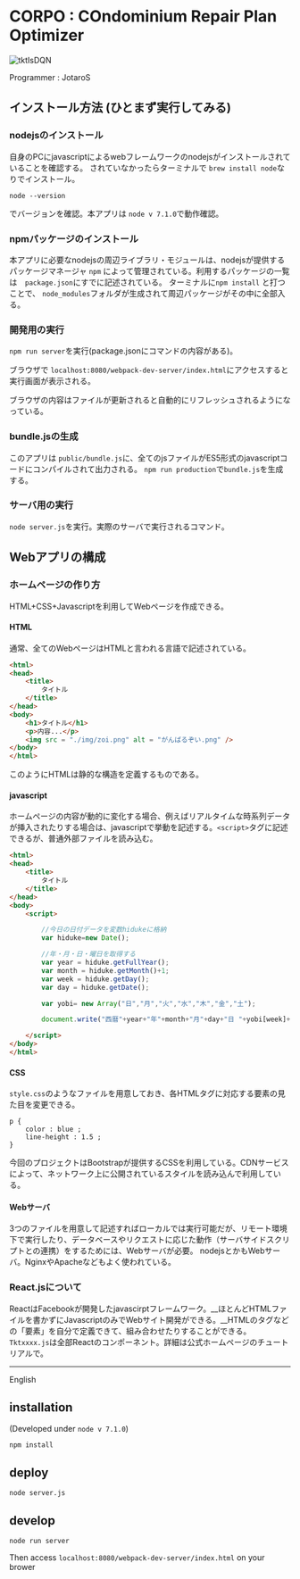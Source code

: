 # CORPO : COndominium Repair Plan Optimizer
![tktIsDQN](https://img.shields.io/badge/tkt-DQN-red.svg)

Programmer : JotaroS

## インストール方法 (ひとまず実行してみる)

### nodejsのインストール
自身のPCにjavascriptによるwebフレームワークのnodejsがインストールされていることを確認する。
されていなかったらターミナルで `brew install node`なりでインストール。

`node --version`

でバージョンを確認。本アプリは `node v 7.1.0`で動作確認。

### npmパッケージのインストール
本アプリに必要なnodejsの周辺ライブラリ・モジュールは、nodejsが提供するパッケージマネージャ `npm` によって管理されている。利用するパッケージの一覧は　`package.json`にすでに記述されている。
ターミナルに`npm install` と打つことで、 `node_modules`フォルダが生成されて周辺パッケージがその中に全部入る。

### 開発用の実行
`npm run server`を実行(package.jsonにコマンドの内容がある)。

ブラウザで `localhost:8080/webpack-dev-server/index.html`にアクセスすると実行画面が表示される。

ブラウザの内容はファイルが更新されると自動的にリフレッシュされるようになっている。

### bundle.jsの生成
このアプリは `public/bundle.js`に、全てのjsファイルがES5形式のjavascriptコードにコンパイルされて出力される。
`npm run production`で`bundle.js`を生成する。

### サーバ用の実行
`node server.js`を実行。実際のサーバで実行されるコマンド。

## Webアプリの構成

### ホームページの作り方

HTML+CSS+Javascriptを利用してWebページを作成できる。

#### HTML
通常、全てのWebページはHTMLと言われる言語で記述されている。

```html
<html>
<head>
	<title>
		タイトル
	</title>
</head>
<body>
	<h1>タイトル</h1>
	<p>内容...</p>
	<img src = "./img/zoi.png" alt = "がんばるぞい.png" />
</body>
</html>
```

このようにHTMLは静的な構造を定義するものである。

#### javascript
ホームページの内容が動的に変化する場合、例えばリアルタイムな時系列データが挿入されたりする場合は、javascriptで挙動を記述する。`<script>`タグに記述できるが、普通外部ファイルを読み込む。

```html
<html>
<head>
	<title>
		タイトル
	</title>
</head>
<body>
	<script>

		//今日の日付データを変数hidukeに格納
		var hiduke=new Date(); 

		//年・月・日・曜日を取得する
		var year = hiduke.getFullYear();
		var month = hiduke.getMonth()+1;
		var week = hiduke.getDay();
		var day = hiduke.getDate();

		var yobi= new Array("日","月","火","水","木","金","土");

		document.write("西暦"+year+"年"+month+"月"+day+"日 "+yobi[week]+"曜日");

	</script>
</body>
</html>
```

#### CSS 
`style.css`のようなファイルを用意しておき、各HTMLタグに対応する要素の見た目を変更できる。
```
p {
    color : blue ;
    line-height : 1.5 ;
}
```
今回のプロジェクトはBootstrapが提供するCSSを利用している。CDNサービスによって、ネットワーク上に公開されているスタイルを読み込んで利用している。

#### Webサーバ
3つのファイルを用意して記述すればローカルでは実行可能だが、リモート環境下で実行したり、データベースやリクエストに応じた動作（サーバサイドスクリプトとの連携）をするためには、Webサーバが必要。
nodejsとかもWebサーバ。NginxやApacheなどもよく使われている。


### React.jsについて
ReactはFacebookが開発したjavascirptフレームワーク。__ほとんどHTMLファイルを書かずにJavascriptのみでWebサイト開発ができる。__HTMLのタグなどの「要素」を自分で定義できて、組み合わせたりすることができる。`Tktxxxx.js`は全部Reactのコンポーネント。詳細は公式ホームページのチュートリアルで。


---
English

## installation
(Developed under `node v 7.1.0`)

` npm install `

## deploy

` node server.js `

## develop

` node run server `

Then access ` localhost:8080/webpack-dev-server/index.html ` on your brower
